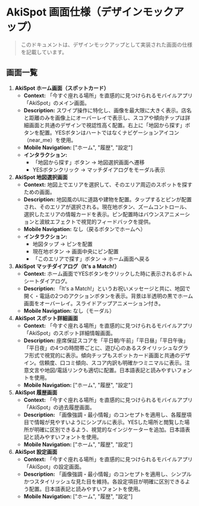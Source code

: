 # AkiSpot 画面仕様（デザインモックアップ）

> このドキュメントは、デザインモックアップとして実装された画面の仕様を記載しています。

## 画面一覧

1. **AkiSpot ホーム画面（スポットカード）**
    - **Context:** 「今すぐ座れる場所」を直感的に見つけられるモバイルアプリ「AkiSpot」のメイン画面。
    - **Description:** スワイプ操作に特化し、画像を最大限に大きく表示。店名と距離のみを画像上にオーバーレイで表示し、スコアや傾向チップは詳細画面と共通のデザインで視認性高く配置。右上に「地図から探す」ボタンを配置。YESボタンはハートではなくナビゲーションアイコン（near_me）を使用。
    - **Mobile Navigation:** ["ホーム", "履歴", "設定"]
    - **インタラクション:** 
      - 「地図から探す」ボタン → 地図選択画面へ遷移
      - YESボタンクリック → マッチダイアログをモーダル表示
2. **AkiSpot 地図選択画面**
    - **Context:** 地図上でエリアを選択して、そのエリア周辺のスポットを探すための画面。
    - **Description:** 地図風のUIに道路や建物を配置。タップするとピンが配置され、そのエリアが選択される。現在地ボタン、ズームコントロール、選択したエリアの情報カードを表示。ピン配置時はバウンスアニメーションと波紋エフェクトで視覚的フィードバックを提供。
    - **Mobile Navigation:** なし（戻るボタンでホームへ）
    - **インタラクション:**
      - 地図タップ → ピンを配置
      - 現在地ボタン → 画面中央にピン配置
      - 「このエリアで探す」ボタン → ホーム画面へ戻る
3. **AkiSpot マッチダイアログ（It's a Match!）**
    - **Context:** ホーム画面でYESボタンをクリックした時に表示されるボトムシートダイアログ。
    - **Description:** 「It's a Match!」というお祝いメッセージと共に、地図で開く・電話の2つのアクションボタンを表示。背景は半透明の黒でホーム画面をオーバーレイ。スライドアップアニメーション付き。
    - **Mobile Navigation:** なし（モーダル）
4. **AkiSpot スポット詳細画面**
    - **Context:** 「今すぐ座れる場所」を直感的に見つけられるモバイルアプリ「AkiSpot」のスポット詳細情報画面。
    - **Description:** 座席保証スコアを「平日朝/午前」「平日昼」「平日午後」「平日夜」の4つの時間帯ごとに、遊び心のあるスタイリッシュなグラフ形式で視覚的に表示。傾向チップもスポットカード画面と共通のデザイン。信頼度、口コミ傾向、スコア内訳も明確かつミニマルに表示。注意文言や地図/電話リンクも適切に配置。日本語表記と読みやすいフォントを使用。
    - **Mobile Navigation:** ["ホーム", "履歴", "設定"]
5. **AkiSpot 履歴画面**
    - **Context:** 「今すぐ座れる場所」を直感的に見つけられるモバイルアプリ「AkiSpot」の過去履歴画面。
    - **Description:** 「画像強調・最小情報」のコンセプトを適用し、各履歴項目で情報が見やすいようにシンプルに表示。YESした場所と閲覧した場所が明確に区別できるよう、視覚的なインジケーターを追加。日本語表記と読みやすいフォントを使用。
    - **Mobile Navigation:** ["ホーム", "履歴", "設定"]
6. **AkiSpot 設定画面**
    - **Context:** 「今すぐ座れる場所」を直感的に見つけられるモバイルアプリ「AkiSpot」の設定画面。
    - **Description:** 「画像強調・最小情報」のコンセプトを適用し、シンプルかつスタイリッシュな見た目を維持。各設定項目が明確に区別できるよう配置。日本語表記と読みやすいフォントを使用。
    - **Mobile Navigation:** ["ホーム", "履歴", "設定"]